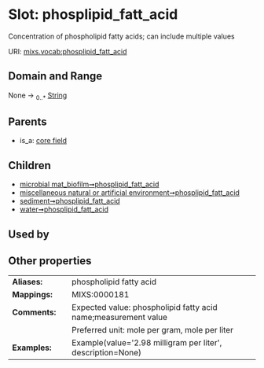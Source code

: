
# Slot: phosplipid_fatt_acid


Concentration of phospholipid fatty acids; can include multiple values

URI: [mixs.vocab:phosplipid_fatt_acid](https://w3id.org/mixs/vocab/phosplipid_fatt_acid)


## Domain and Range

None &#8594;  <sub>0..\*</sub> [String](types/String.md)

## Parents

 *  is_a: [core field](core_field.md)

## Children

 *  [microbial mat_biofilm➞phosplipid_fatt_acid](microbial_mat_biofilm_phosplipid_fatt_acid.md)
 *  [miscellaneous natural or artificial environment➞phosplipid_fatt_acid](miscellaneous_natural_or_artificial_environment_phosplipid_fatt_acid.md)
 *  [sediment➞phosplipid_fatt_acid](sediment_phosplipid_fatt_acid.md)
 *  [water➞phosplipid_fatt_acid](water_phosplipid_fatt_acid.md)

## Used by


## Other properties

|  |  |  |
| --- | --- | --- |
| **Aliases:** | | phospholipid fatty acid |
| **Mappings:** | | MIXS:0000181 |
| **Comments:** | | Expected value: phospholipid fatty acid name;measurement value |
|  | | Preferred unit: mole per gram, mole per liter |
| **Examples:** | | Example(value='2.98 milligram per liter', description=None) |

